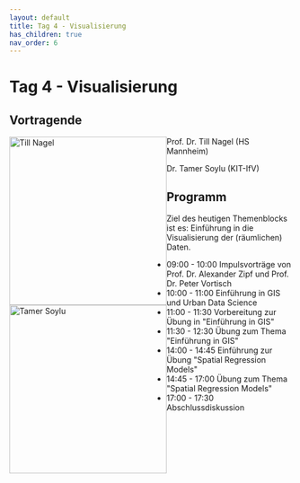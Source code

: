 ```yaml
---
layout: default
title: Tag 4 - Visualisierung
has_children: true
nav_order: 6
---
```


# Tag 4 - Visualisierung
## Vortragende
<p>
<img src="https://raw.githubusercontent.com/heikalab/urbandatascience/main/images/nagel.jpg" alt="Till Nagel" style="float:left;  width:280px;height:300px;">
Prof. Dr. Till Nagel (HS Mannheim)
</p>

<p>
<img src="https://raw.githubusercontent.com/heikalab/urbandatascience/main/images/soylu.jpg" alt="Tamer Soylu" style="float:left; width:280px;height:300px;">
Dr. Tamer Soylu (KIT-IfV)
</p> 

## Programm
Ziel des heutigen Themenblocks ist es: Einführung in die Visualisierung der (räumlichen) Daten.

* 09:00 - 10:00 Impulsvorträge von Prof. Dr. Alexander Zipf und Prof. Dr. Peter Vortisch
* 10:00 - 11:00 Einführung in GIS und Urban Data Science
* 11:00 - 11:30 Vorbereitung zur Übung in "Einführung in GIS"
* 11:30 - 12:30 Übung zum Thema "Einführung in GIS"
* 14:00 - 14:45 Einführung zur Übung "Spatial Regression Models"
* 14:45 - 17:00 Übung zum Thema "Spatial Regression Models"
* 17:00 - 17:30 Abschlussdiskussion
